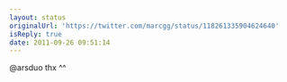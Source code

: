 ```yaml
---
layout: status
originalUrl: 'https://twitter.com/marcgg/status/118261335904624640'
isReply: true
date: 2011-09-26 09:51:14
---
```


@arsduo thx ^^
